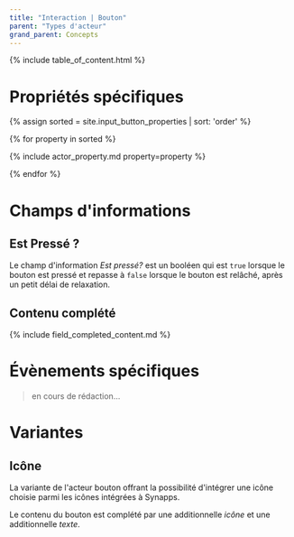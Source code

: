 ```yaml
---
title: "Interaction | Bouton"
parent: "Types d'acteur"
grand_parent: Concepts
---
```


{% include table_of_content.html %}

# Propriétés spécifiques

{% assign sorted = site.input_button_properties | sort: 'order' %}

{% for property in sorted %}

{% include actor_property.md property=property %}

{% endfor %}

# Champs d'informations

## Est Pressé ?

Le champ d'information *Est pressé?* est un booléen qui est `true` lorsque le bouton est pressé et repasse à `false` lorsque le bouton est relâché, après un petit délai de relaxation.

## Contenu complété

{% include field_completed_content.md %}

# Évènements spécifiques

> en cours de rédaction...

# Variantes

## Icône

La variante de l'acteur bouton offrant la possibilité d'intégrer une icône choisie parmi les icônes intégrées à Synapps.

Le contenu du bouton est complété par une additionnelle *icône* et une additionnelle *texte*.
